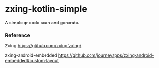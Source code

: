 # zxing-kotlin-simple
A simple qr code scan and generate.

### Reference
Zxing https://github.com/zxing/zxing/

zxing-android-embedded https://github.com/journeyapps/zxing-android-embedded#custom-layout
